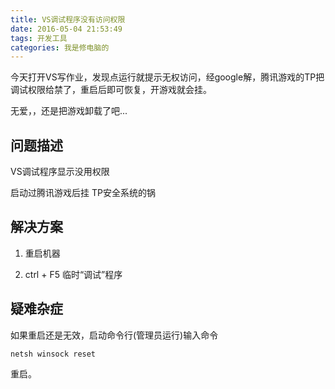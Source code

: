 ```yaml
---
title: VS调试程序没有访问权限
date: 2016-05-04 21:53:49
tags: 开发工具
categories: 我是修电脑的
---
```

今天打开VS写作业，发现点运行就提示无权访问，经google解，腾讯游戏的TP把调试权限给禁了，重启后即可恢复，开游戏就会挂。

无爱，，还是把游戏卸载了吧...
<!-- more -->

## 问题描述

VS调试程序显示没用权限

启动过腾讯游戏后挂 TP安全系统的锅

## 解决方案

1. 重启机器

2. ctrl + F5 临时“调试”程序

## 疑难杂症

如果重启还是无效，启动命令行(管理员运行)输入命令

`netsh winsock reset`

重启。
